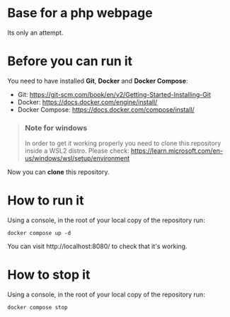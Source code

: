 # Base for a php webpage

Its only an attempt.

# Before you can run it

You need to have installed **Git**, **Docker** and **Docker Compose**:
- Git: https://git-scm.com/book/en/v2/Getting-Started-Installing-Git
- Docker: https://docs.docker.com/engine/install/
- Docker Compose: https://docs.docker.com/compose/install/

> ### Note for windows
> In order to get it working properly you need to clone this repository inside a WSL2 distro.
> Please check: https://learn.microsoft.com/en-us/windows/wsl/setup/environment

Now you can **clone** this repository.

# How to run it

Using a console, in the root of your local copy of the repository run:
```
docker compose up -d 
```
You can visit http://localhost:8080/ to check that it's working.

# How to stop it

Using a console, in the root of your local copy of the repository run:
```
docker compose stop
```
